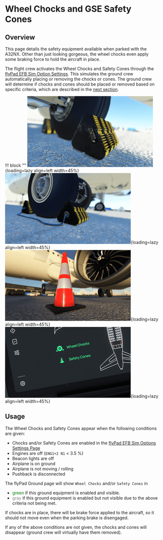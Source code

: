 # Wheel Chocks and GSE Safety Cones

## Overview

This page details the safety equipment available when parked with the A32NX. Other than just looking gorgeous, the wheel chocks even apply some braking force to hold the aircraft in place.

The flight crew activates the Wheel Chocks and Safety Cones through the 
[flyPad EFB Sim Option Settings](flypados3/settings.md#sim-options).
This simulates the ground crew automatically placing or removing the chocks or cones. The ground crew will determine if chocks and cones should be placed or removed based on specific criteria, which are described in the [next section](#usage).

!!! block ""
    ![Wheel Chocks](../assets/feature-guides/chocks-cones/chocks.png "Wheel Chocks"){loading=lazy align=left width=45%}
    ![Wheel Chocks](../assets/feature-guides/chocks-cones/chocks_2.png "Wheel Chocks"){loading=lazy align=left width=45%}
     <br>
    ![GSE Safety Cone](../assets/feature-guides/chocks-cones/cones.png "GSE Safety Cone"){loading=lazy align=left width=45%}
    ![EFB Ground Buttons for Chocks and Cones](../assets/feature-guides/chocks-cones/efb-ground-chocks-cones.png "EFB Ground Buttons for Chocks and Cones"){loading=lazy align=left width=45%}

## Usage

The Wheel Chocks and Safety Cones appear when the following conditions are given:

- Chocks and/or Safety Cones are enabled in the [flyPad EFB Sim Options Settings Page](flypados3/settings.md#sim-options)
- Engines are off (`ENG1+2 N1` < 3.5 %)
- Beacon lights are off
- Airplane is on ground
- Airplane is not moving / rolling
- Pushback is disconnected

The flyPad Ground page will show `Wheel Chocks` and/or `Safety Cones` in 

- <span style=color:green>green</span> if this ground equipment is enabled and visible.
- <span style=color:gray>gray</span> if this ground equipment is enabled but not visible due to the above criteria not 
  being 
  met. 

If chocks are in place, there will be brake force applied to the aircraft, so it should not move even when the parking brake is disengaged.

If any of the above conditions are not given, the chocks and cones will disappear (ground crew will virtually have them removed).
